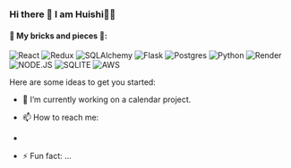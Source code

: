 ### Hi there 👋 I am Huishi👩‍🔧


#### 🔨 My bricks and pieces 🗿:

![React](https://img.shields.io/badge/React-61DAFB.svg?style=for-the-badge&logo=React&logoColor=black)
![Redux](https://img.shields.io/badge/redux-%23593d88.svg?style=for-the-badge&logo=redux&logoColor=white)
![SQLAlchemy](https://img.shields.io/badge/sqlalchemy-424242?style=for-the-badge&logo=academia&logoColor=d71f00)
![Flask](https://img.shields.io/badge/flask-%23000000.svg?style=for-the-badge&logo=flask&logoColor=%23FFFFFF)
![Postgres](https://img.shields.io/badge/postgres-%23316192.svg?style=for-the-badge&logo=postgresql&logoColor=white)
![Python](https://img.shields.io/badge/python-376c99?style=for-the-badge&logo=python&logoColor=f7d34b)
![Render](https://img.shields.io/badge/render-%23242a55.svg?style=for-the-badge&logo=render&logoColor=45e1b6)
![NODE.JS](https://img.shields.io/badge/Node.js-339933.svg?style=for-the-badge&logo=nodedotjs&logoColor=white)
![SQLITE](https://img.shields.io/badge/SQLite-003B57.svg?style=for-the-badge&logo=SQLite&logoColor=white)
![AWS](https://img.shields.io/badge/Amazon%20AWS-232F3E.svg?style=for-the-badge&logo=Amazon-AWS&logoColor=white)

Here are some ideas to get you started:

- 🔭 I’m currently working on a calendar project.


- 📫 How to reach me: 

-
- ⚡ Fun fact: ...

